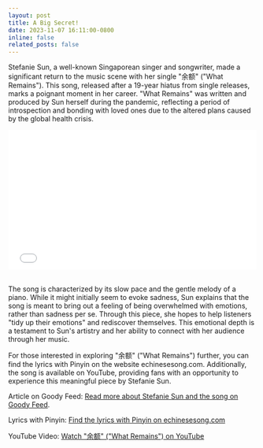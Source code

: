 ```yaml
---
layout: post
title: A Big Secret!
date: 2023-11-07 16:11:00-0800
inline: false
related_posts: false
---
```


Stefanie Sun, a well-known Singaporean singer and songwriter, made a significant return to the music scene with her single "余额" ("What Remains"). This song, released after a 19-year hiatus from single releases, marks a poignant moment in her career. "What Remains" was written and produced by Sun herself during the pandemic, reflecting a period of introspection and bonding with loved ones due to the altered plans caused by the global health crisis.

<div style="position: relative; padding-bottom: 56.25%; height: 0;">
  <iframe src="//player.bilibili.com/player.html?aid=416558732&bvid=BV1NV411i72k&cid=292748126&p=1" scrolling="no" border="0" frameborder="no" framespacing="0" allowfullscreen="true" style="position: absolute; top: 0; left: 0; width: 100%; height: 100%;"></iframe>
</div>
<br>


The song is characterized by its slow pace and the gentle melody of a piano. While it might initially seem to evoke sadness, Sun explains that the song is meant to bring out a feeling of being overwhelmed with emotions, rather than sadness per se. Through this piece, she hopes to help listeners "tidy up their emotions" and rediscover themselves. This emotional depth is a testament to Sun's artistry and her ability to connect with her audience through her music.


For those interested in exploring "余额" ("What Remains") further, you can find the lyrics with Pinyin on the website echinesesong.com. Additionally, the song is available on YouTube, providing fans with an opportunity to experience this meaningful piece by Stefanie Sun.


Article on Goody Feed: [Read more about Stefanie Sun and the song on Goody Feed](https://goodyfeed.com/stefanie-sun-new-song/).


Lyrics with Pinyin: [Find the lyrics with Pinyin on echinesesong.com](https://www.echinesesong.com/yu-e-余额-what-reminds/yu-e-余额-what-reminds-lyrics-歌詞-with-pinyin-by-sun-yan-zi-孙燕姿-stefanie-sun/)


YouTube Video: [Watch "余额" ("What Remains") on YouTube](https://www.youtube.com/watch?v=K-M6251jvXw)
